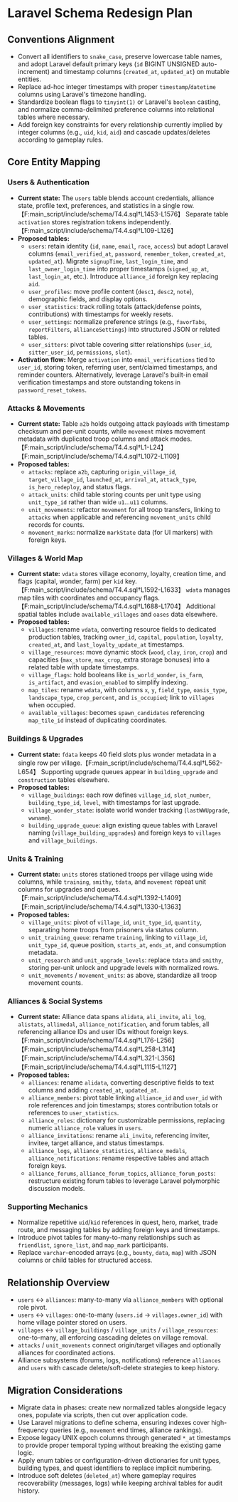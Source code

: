 # Laravel Schema Redesign Plan

## Conventions Alignment
- Convert all identifiers to `snake_case`, preserve lowercase table names, and adopt Laravel default primary keys (`id` BIGINT UNSIGNED auto-increment) and timestamp columns (`created_at`, `updated_at`) on mutable entities.
- Replace ad-hoc integer timestamps with proper `timestamp`/`datetime` columns using Laravel's timezone handling.
- Standardize boolean flags to `tinyint(1)` or Laravel's `boolean` casting, and normalize comma-delimited preference columns into relational tables where necessary.
- Add foreign key constraints for every relationship currently implied by integer columns (e.g., `uid`, `kid`, `aid`) and cascade updates/deletes according to gameplay rules.

## Core Entity Mapping

### Users & Authentication
- **Current state:** The `users` table blends account credentials, alliance state, profile text, preferences, and statistics in a single row.【F:main_script/include/schema/T4.4.sql†L1453-L1576】 Separate table `activation` stores registration tokens independently.【F:main_script/include/schema/T4.4.sql†L109-L126】
- **Proposed tables:**
  - `users`: retain identity (`id`, `name`, `email`, `race`, `access`) but adopt Laravel columns (`email_verified_at`, `password`, `remember_token`, `created_at`, `updated_at`). Migrate `signupTime`, `last_login_time`, and `last_owner_login_time` into proper timestamps (`signed_up_at`, `last_login_at`, etc.). Introduce `alliance_id` foreign key replacing `aid`.
  - `user_profiles`: move profile content (`desc1`, `desc2`, `note`), demographic fields, and display options.
  - `user_statistics`: track rolling totals (attack/defense points, contributions) with timestamps for weekly resets.
  - `user_settings`: normalize preference strings (e.g., `favorTabs`, `reportFilters`, `allianceSettings`) into structured JSON or related tables.
  - `user_sitters`: pivot table covering sitter relationships (`user_id`, `sitter_user_id`, `permissions`, `slot`).
- **Activation flow:** Merge `activation` into `email_verifications` tied to `user_id`, storing token, referring user, sent/claimed timestamps, and reminder counters. Alternatively, leverage Laravel's built-in email verification timestamps and store outstanding tokens in `password_reset_tokens`.

### Attacks & Movements
- **Current state:** Table `a2b` holds outgoing attack payloads with timestamp checksum and per-unit counts, while `movement` mixes movement metadata with duplicated troop columns and attack modes.【F:main_script/include/schema/T4.4.sql†L1-L24】【F:main_script/include/schema/T4.4.sql†L1072-L1109】
- **Proposed tables:**
  - `attacks`: replace `a2b`, capturing `origin_village_id`, `target_village_id`, `launched_at`, `arrival_at`, `attack_type`, `is_hero_redeploy`, and status flags.
  - `attack_units`: child table storing counts per unit type using `unit_type_id` rather than wide `u1`…`u11` columns.
  - `unit_movements`: refactor `movement` for all troop transfers, linking to `attacks` when applicable and referencing `movement_units` child records for counts.
  - `movement_marks`: normalize `markState` data (for UI markers) with foreign keys.

### Villages & World Map
- **Current state:** `vdata` stores village economy, loyalty, creation time, and flags (capital, wonder, farm) per `kid` key.【F:main_script/include/schema/T4.4.sql†L1592-L1633】 `wdata` manages map tiles with coordinates and occupancy flags.【F:main_script/include/schema/T4.4.sql†L1688-L1704】 Additional spatial tables include `available_villages` and `oases` data elsewhere.
- **Proposed tables:**
  - `villages`: rename `vdata`, converting resource fields to dedicated production tables, tracking `owner_id`, `capital`, `population`, `loyalty`, `created_at`, and `last_loyalty_update_at` timestamps.
  - `village_resources`: move dynamic stock (`wood`, `clay`, `iron`, `crop`) and capacities (`max_store`, `max_crop`, extra storage bonuses) into a related table with update timestamps.
  - `village_flags`: hold booleans like `is_world_wonder`, `is_farm`, `is_artifact`, and `evasion_enabled` to simplify indexing.
  - `map_tiles`: rename `wdata`, with columns `x`, `y`, `field_type`, `oasis_type`, `landscape_type`, `crop_percent`, and `is_occupied`; link to `villages` when occupied.
  - `available_villages`: becomes `spawn_candidates` referencing `map_tile_id` instead of duplicating coordinates.

### Buildings & Upgrades
- **Current state:** `fdata` keeps 40 field slots plus wonder metadata in a single row per village.【F:main_script/include/schema/T4.4.sql†L562-L654】 Supporting upgrade queues appear in `building_upgrade` and `construction` tables elsewhere.
- **Proposed tables:**
  - `village_buildings`: each row defines `village_id`, `slot_number`, `building_type_id`, `level`, with timestamps for last upgrade.
  - `village_wonder_state`: isolate world wonder tracking (`lastWWUpgrade`, `wwname`).
  - `building_upgrade_queue`: align existing queue tables with Laravel naming (`village_building_upgrades`) and foreign keys to `villages` and `village_buildings`.

### Units & Training
- **Current state:** `units` stores stationed troops per village using wide columns, while `training`, `smithy`, `tdata`, and `movement` repeat unit columns for upgrades and queues.【F:main_script/include/schema/T4.4.sql†L1392-L1409】【F:main_script/include/schema/T4.4.sql†L1330-L1363】
- **Proposed tables:**
  - `village_units`: pivot of `village_id`, `unit_type_id`, `quantity`, separating home troops from prisoners via status column.
  - `unit_training_queue`: rename `training`, linking to `village_id`, `unit_type_id`, queue position, `starts_at`, `ends_at`, and consumption metadata.
  - `unit_research` and `unit_upgrade_levels`: replace `tdata` and `smithy`, storing per-unit unlock and upgrade levels with normalized rows.
  - `unit_movements` / `movement_units`: as above, standardize all troop movement counts.

### Alliances & Social Systems
- **Current state:** Alliance data spans `alidata`, `ali_invite`, `ali_log`, `alistats`, `allimedal`, `alliance_notification`, and forum tables, all referencing alliance IDs and user IDs without foreign keys.【F:main_script/include/schema/T4.4.sql†L176-L256】【F:main_script/include/schema/T4.4.sql†L258-L314】【F:main_script/include/schema/T4.4.sql†L321-L356】【F:main_script/include/schema/T4.4.sql†L1115-L1127】
- **Proposed tables:**
  - `alliances`: rename `alidata`, converting descriptive fields to text columns and adding `created_at`, `updated_at`.
  - `alliance_members`: pivot table linking `alliance_id` and `user_id` with role references and join timestamps; stores contribution totals or references to `user_statistics`.
  - `alliance_roles`: dictionary for customizable permissions, replacing numeric `alliance_role` values in `users`.
  - `alliance_invitations`: rename `ali_invite`, referencing inviter, invitee, target alliance, and status timestamps.
  - `alliance_logs`, `alliance_statistics`, `alliance_medals`, `alliance_notifications`: rename respective tables and attach foreign keys.
  - `alliance_forums`, `alliance_forum_topics`, `alliance_forum_posts`: restructure existing forum tables to leverage Laravel polymorphic discussion models.

### Supporting Mechanics
- Normalize repetitive `uid`/`kid` references in quest, hero, market, trade route, and messaging tables by adding foreign keys and timestamps.
- Introduce pivot tables for many-to-many relationships such as `friendlist`, `ignore_list`, and `map_mark` participants.
- Replace `varchar`-encoded arrays (e.g., `bounty`, `data`, `map`) with JSON columns or child tables for structured access.

## Relationship Overview
- `users` ↔ `alliances`: many-to-many via `alliance_members` with optional role pivot.
- `users` ↔ `villages`: one-to-many (`users.id` → `villages.owner_id`) with home village pointer stored on users.
- `villages` ↔ `village_buildings` / `village_units` / `village_resources`: one-to-many, all enforcing cascading deletes on village removal.
- `attacks` / `unit_movements` connect origin/target villages and optionally alliances for coordinated actions.
- Alliance subsystems (forums, logs, notifications) reference `alliances` and `users` with cascade delete/soft-delete strategies to keep history.

## Migration Considerations
- Migrate data in phases: create new normalized tables alongside legacy ones, populate via scripts, then cut over application code.
- Use Laravel migrations to define schema, ensuring indexes cover high-frequency queries (e.g., `movement` end times, alliance rankings).
- Expose legacy UNIX epoch columns through generated `*_at` timestamps to provide proper temporal typing without breaking the existing game logic.
- Apply enum tables or configuration-driven dictionaries for unit types, building types, and quest identifiers to replace implicit numbering.
- Introduce soft deletes (`deleted_at`) where gameplay requires recoverability (messages, logs) while keeping archival tables for audit history.
